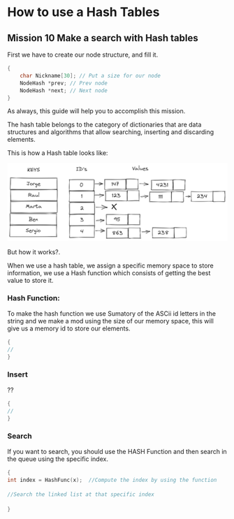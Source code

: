 # How to use a Hash Tables

## Mission 10 Make a search with Hash tables

First we have to create our node structure, and fill it. 


```C++
{ 
    char Nickname[30]; // Put a size for our node 
    NodeHash *prev; // Prev node 
    NodeHash *next; // Next node 
}
```

As always, this guide will help you to accomplish this mission.

The hash table belongs to the category of dictionaries that are data structures and algorithms that allow searching, inserting and discarding elements. 

This is how a Hash table looks like: 

![Simple Linked List](./img/T-Hash_1.png)

But how it works?.

When we use a hash table, we assign a specific memory space to store information, we use a Hash function which consists of getting the best value to store it. 

### Hash Function: 

To make the hash function we use Sumatory of the ASCii id letters in the string and we make a mod using the size of our memory space, this will give us a memory id to store our elements. 

```C++
{ 
// 
}
```

### Insert 

??

```C++
{ 
// 
}
```

### Search 

If you want to search, you should use the HASH Function and then search in the queue using the specific index.

```C++
{ 
int index = HashFunc(x);  //Compute the index by using the function

//Search the linked list at that specific index

}
```